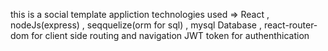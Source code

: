 this is a social template appliction 
technologies used => React , nodeJs(express) , seqquelize(orm for sql) , mysql Database , react-router-dom for client side routing and navigation 
JWT token for authenthication
